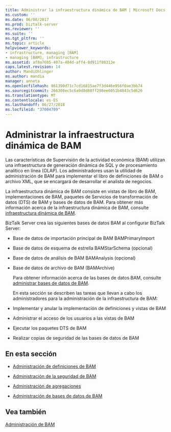 ```yaml
---
title: Administrar la infraestructura dinámica de BAM | Microsoft Docs
ms.custom: ''
ms.date: 06/08/2017
ms.prod: biztalk-server
ms.reviewer: ''
ms.suite: ''
ms.tgt_pltfrm: ''
ms.topic: article
helpviewer_keywords:
- infrastructure, managing [BAM]
- managing [BAM], infrastructure
ms.assetid: af8a76b5-407a-484d-aff4-0d911f88313e
caps.latest.revision: 14
author: MandiOhlinger
ms.author: mandia
manager: anneta
ms.openlocfilehash: 861390d71c7cd16815ae7f3d446e956f0ae3bb74
ms.sourcegitcommit: 266308ec5c6a9d8d80ff298ee6051b4843c5d626
ms.translationtype: MT
ms.contentlocale: es-ES
ms.lasthandoff: 06/27/2018
ms.locfileid: "37004709"
---
```

# <a name="managing-the-bam-dynamic-infrastructure"></a>Administrar la infraestructura dinámica de BAM
Las características de Supervisión de la actividad económica (BAM) utilizan una infraestructura de generación dinámica de SQL y de procesamiento analítico en línea (OLAP). Los administradores usan la utilidad de administración de BAM para implementar el libro de definiciones de BAM o archivo XML, que se encargará de desarrollar el analista de negocios.  
  
 La infraestructura dinámica de BAM consiste en vistas de libro de BAM, implementaciones de BAM, paquetes de Servicios de transformación de datos (DTS) de BAM y bases de datos de BAM. Para obtener más información acerca de la infraestructura dinámica de BAM, consulte [infraestructura dinámica de BAM](../core/bam-dynamic-infrastructure.md).  
  
 BizTalk Server crea las siguientes bases de datos BAM al configurar BizTalk Server:  
  
- Base de datos de importación principal de BAM BAMPrimaryImport  
  
- Base de datos de esquema de estrella BAMStarSchema (opcional)  
  
- Base de datos de análisis de BAM BAMAnalysis (opcional)  
  
- Base de datos de archivo de BAM (BAMArchive)  
  
  Para obtener información acerca de las bases de datos BAM, consulte [administrar bases de datos de BAM](../core/managing-bam-databases.md).  
  
  En esta sección se describen las tareas que llevan a cabo los administradores para la administración de la infraestructura de BAM:  
  
- Implementar y anular la implementación de definiciones y vistas de BAM  
  
- Administrar el acceso de los usuarios a las vistas de BAM  
  
- Ejecutar los paquetes DTS de BAM  
  
- Realizar copias de seguridad de las bases de datos de BAM  
  
## <a name="in-this-section"></a>En esta sección  
  
-   [Administración de definiciones de BAM](../core/managing-bam-definitions.md)
  
-   [Administración de la seguridad de BAM](../core/managing-bam-security.md)  
  
-   [Administración de agregaciones](../core/managing-aggregations.md) 
  
-   [Administración de bases de datos de BAM](../core/managing-bam-databases.md)
  
## <a name="see-also"></a>Vea también  
 [Administración de BAM](../core/managing-bam.md)